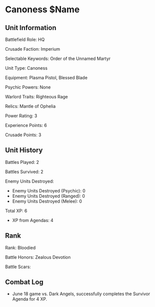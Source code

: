 Canoness $Name
====

Unit Information
----

Battlefield Role: HQ

Crusade Faction: Imperium

Selectable Keywords: Order of the Unnamed Martyr

Unit Type: Canoness

Equipment: Plasma Pistol, Blessed Blade

Psychic Powers: None

Warlord Traits: Righteous Rage

Relics: Mantle of Ophelia

Power Rating: 3

Experience Points: 6

Crusade Points: 3


Unit History
---
Battles Played: 2

Battles Survived: 2

Enemy Units Destroyed:
* Enemy Units Destroyed (Psychic): 0
* Enemy Units Destroyed (Ranged): 0
* Enemy Units Destroyed (Melee): 0

Total XP: 6
* XP from Agendas: 4

Rank
----
Rank: Bloodied

Battle Honors: Zealous Devotion

Battle Scars:


Combat Log
---
* June 18 game vs. Dark Angels, successfully completes the Survivor Agenda for 4 XP.